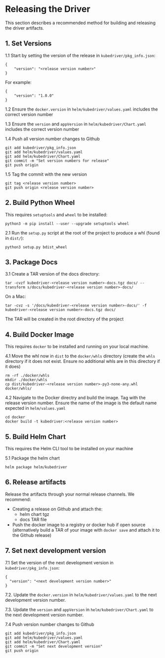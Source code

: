# Releasing the Driver

This section describes a recommended method for building and releasing the driver artifacts. 

## 1. Set Versions

1.1 Start by setting the version of the release in `kubedriver/pkg_info.json`:

```
{
    "version": "<release version number>"
}
```

For example:

```
{
    "version": "1.0.0"
}
```

1.2 Ensure the `docker.version` in `helm/kubedriver/values.yaml` includes the correct version number

1.3 Ensure the `version` and `appVersion` in `helm/kubedriver/Chart.yaml` includes the correct version number

1.4 Push all version number changes to Github

```
git add kubedriver/pkg_info.json
git add helm/kubedriver/values.yaml
git add helm/kubedriver/Chart.yaml
git commit -m "Set version numbers for release"
git push origin
```

1.5 Tag the commit with the new version 

```
git tag <release version number>
git push origin <release version number>
```

## 2. Build Python Wheel

This requires `setuptools` and `wheel` to be installed:

```
python3 -m pip install --user --upgrade setuptools wheel
```

2.1 Run the `setup.py` script at the root of the project to produce a whl (found in `dist/`):

```
python3 setup.py bdist_wheel
```

## 3. Package Docs

3.1 Create a TAR version of the docs directory:

```
tar -cvzf kubedriver-<release version number>-docs.tgz docs/ --transform s/docs/kubedriver-<release version number>-docs/
```
On a Mac:
```
tar -cvz -s '/docs/kubedriver-<release version number>-docs/' -f kubedriver-<release version number>-docs.tgz docs/
```
The TAR will be created in the root directory of the project

## 4. Build Docker Image

This requires `docker` to be installed and running on your local machine.

4.1 Move the whl now in `dist` to the `docker/whls` directory (create the `whls` directory if it does not exist. Ensure no additional whls are in this directory if it does)

```
rm -rf ./docker/whls
mkdir ./docker/whls
cp dist/kubedriver-<release version number>-py3-none-any.whl docker/whls/
```

4.2 Navigate to the Docker directry and build the image. Tag with the release version number. Ensure the name of the image is the default name expected in `helm/values.yaml`

```
cd docker
docker build -t kubedriver:<release version number>
```

## 5. Build Helm Chart

This requires the Helm CLI tool to be installed on your machine

5.1 Package the helm chart

```
helm package helm/kubedriver
```

## 6. Release artifacts

Release the artifacts through your normal release channels. We recommend:

- Creating a release on Github and attach the:
    - helm chart tgz
    - docs TAR file
- Push the docker image to a registry or docker hub if open source (alternatively build a TAR of your image with `docker save` and attach it to the Github release)

## 7. Set next development version

7.1 Set the version of the next development version in `kubedriver/pkg_info.json`:

```
{
  "version": "<next development version number>"
}
```

7.2. Update the `docker.version` in `helm/kubedriver/values.yaml` to the next development version number.

7.3. Update the `version` and `appVersion` in `helm/kubedriver/Chart.yaml` to the next development version number.

7.4 Push version number changes to Github

```
git add kubedriver/pkg_info.json
git add helm/kubedriver/values.yaml
git add helm/kubedriver/Chart.yaml
git commit -m "Set next development version"
git push origin
```
